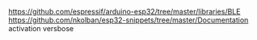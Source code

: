 https://github.com/espressif/arduino-esp32/tree/master/libraries/BLE
https://github.com/nkolban/esp32-snippets/tree/master/Documentation
activation versbose	